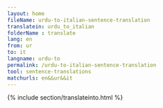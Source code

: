 ```yaml
---
layout: home
fileName: urdu-to-italian-sentence-translation
translatein: urdu_to_italian
folderName : translate
lang: en
from: ur
to: it
langname: urdu-to
permalink: /urdu-to-italian-sentence-translation
tool: sentence-translations
matchurls: en&&ur&&it
---
```

{% include section/translateinto.html %}
